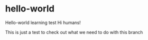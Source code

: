 # hello-world
Hello-world learning test
Hi humans!

This is just a test to check out what we need to do with this branch

